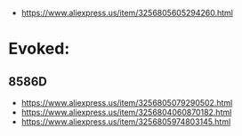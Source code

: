 - https://www.aliexpress.us/item/3256805605294260.html

# Evoked:
## 8586D
- https://www.aliexpress.us/item/3256805079290502.html
- https://www.aliexpress.us/item/3256804060870182.html
- https://www.aliexpress.us/item/3256805974803145.html
